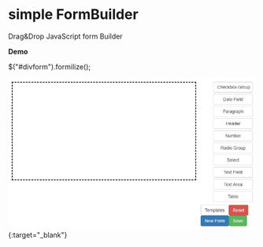 # simple FormBuilder
Drag&amp;Drop JavaScript form Builder

**Demo**

$("#divform").formilize();

[![Image description](https://github.com/Mtandoh/simpleFormBuilder/blob/master/screenshot.JPG)](https://www.datumforms.com/?visitor_temp_form=true){:target="_blank"}
